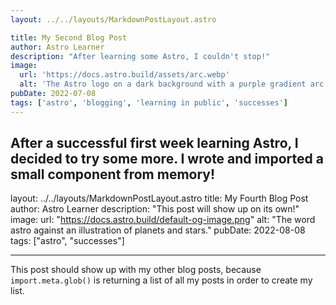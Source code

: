 ```yaml
---
layout: ../../layouts/MarkdownPostLayout.astro

title: My Second Blog Post
author: Astro Learner
description: "After learning some Astro, I couldn't stop!"
image:
  url: 'https://docs.astro.build/assets/arc.webp'
  alt: 'The Astro logo on a dark background with a purple gradient arc.'
pubDate: 2022-07-08
tags: ['astro', 'blogging', 'learning in public', 'successes']
---
```


## After a successful first week learning Astro, I decided to try some more. I wrote and imported a small component from memory!

layout: ../../layouts/MarkdownPostLayout.astro
title: My Fourth Blog Post
author: Astro Learner
description: "This post will show up on its own!"
image:
url: "https://docs.astro.build/default-og-image.png"
alt: "The word astro against an illustration of planets and stars."
pubDate: 2022-08-08
tags: ["astro", "successes"]

---

This post should show up with my other blog posts, because `import.meta.glob()` is returning a list of all my posts in order to create my list.
